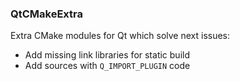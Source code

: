 ### QtCMakeExtra

Extra CMake modules for Qt which solve next issues:
* Add missing link libraries for static build
* Add sources with `Q_IMPORT_PLUGIN` code
